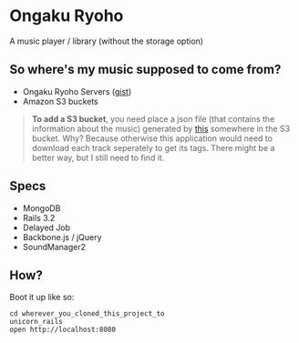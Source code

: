 # Ongaku Ryoho
A music player / library (without the storage option)

## So where's my music supposed to come from?
+ Ongaku Ryoho Servers ([gist](https://gist.github.com/1541927))
+ Amazon S3 buckets

> **To add a S3 bucket**, you need place a json file (that contains the information about the music) generated by [this](https://gist.github.com/2078286) somewhere in the S3 bucket. Why? Because otherwise this application would need to download each track seperately to get its tags. There might be a better way, but I still need to find it.

## Specs
+ MongoDB
+ Rails 3.2
+ Delayed Job
+ Backbone.js / jQuery
+ SoundManager2

## How?
Boot it up like so:

    cd wherever_you_cloned_this_project_to
    unicorn_rails
    open http://localhost:8080
